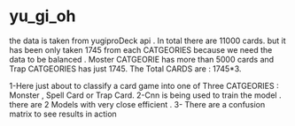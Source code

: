 # yu_gi_oh

the data is taken from yugiproDeck api . In total there are 11000 cards.
but it has been only taken 1745 from each CATGEORIES because we need the data to be balanced .
Moster CATGEORIE has more than 5000 cards and Trap CATGEORIES has just 1745.
The Total CARDS are : 1745*3.



1-Here just about to classify a card game into one of Three CATGEORIES : Monster , Spell Card or Trap Card.
2-Cnn is being used to train the model . there are 2 Models with very close efficient .
3- There are a confusion matrix to see results in action 
